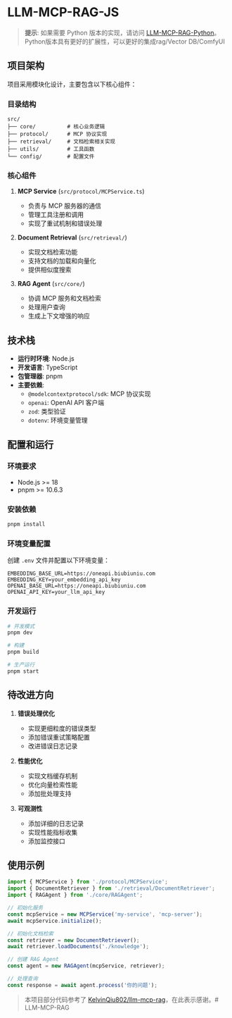 # LLM-MCP-RAG-JS

> **提示**: 如果需要 Python 版本的实现，请访问 [LLM-MCP-RAG-Python](https://github.com/sunpcm/llm-mcp-rag-python)。
> Python版本具有更好的扩展性，可以更好的集成rag/Vector DB/ComfyUI

## 项目架构

项目采用模块化设计，主要包含以下核心组件：

### 目录结构
```
src/
├── core/          # 核心业务逻辑
├── protocol/      # MCP 协议实现
├── retrieval/     # 文档检索相关实现
├── utils/         # 工具函数
└── config/        # 配置文件
```

### 核心组件

1. **MCP Service** (`src/protocol/MCPService.ts`)
   - 负责与 MCP 服务器的通信
   - 管理工具注册和调用
   - 实现了重试机制和错误处理

2. **Document Retrieval** (`src/retrieval/`)
   - 实现文档检索功能
   - 支持文档的加载和向量化
   - 提供相似度搜索

3. **RAG Agent** (`src/core/`)
   - 协调 MCP 服务和文档检索
   - 处理用户查询
   - 生成上下文增强的响应

## 技术栈

- **运行时环境**: Node.js
- **开发语言**: TypeScript
- **包管理器**: pnpm
- **主要依赖**:
  - `@modelcontextprotocol/sdk`: MCP 协议实现
  - `openai`: OpenAI API 客户端
  - `zod`: 类型验证
  - `dotenv`: 环境变量管理

## 配置和运行

### 环境要求

- Node.js >= 18
- pnpm >= 10.6.3

### 安装依赖

```bash
pnpm install
```

### 环境变量配置

创建 `.env` 文件并配置以下环境变量：

```env
EMBEDDING_BASE_URL=https://oneapi.biubiuniu.com
EMBEDDING_KEY=your_embedding_api_key
OPENAI_BASE_URL=https://oneapi.biubiuniu.com
OPENAI_API_KEY=your_llm_api_key
```

### 开发运行

```bash
# 开发模式
pnpm dev

# 构建
pnpm build

# 生产运行
pnpm start
```

## 待改进方向

1. **错误处理优化**
   - 实现更细粒度的错误类型
   - 添加错误重试策略配置
   - 改进错误日志记录

2. **性能优化**
   - 实现文档缓存机制
   - 优化向量检索性能
   - 添加批处理支持

3. **可观测性**
   - 添加详细的日志记录
   - 实现性能指标收集
   - 添加监控接口

## 使用示例

```typescript
import { MCPService } from './protocol/MCPService';
import { DocumentRetriever } from './retrieval/DocumentRetriever';
import { RAGAgent } from './core/RAGAgent';

// 初始化服务
const mcpService = new MCPService('my-service', 'mcp-server');
await mcpService.initialize();

// 初始化文档检索
const retriever = new DocumentRetriever();
await retriever.loadDocuments('./knowledge');

// 创建 RAG Agent
const agent = new RAGAgent(mcpService, retriever);

// 处理查询
const response = await agent.process('你的问题');
```

> 本项目部分代码参考了 [KelvinQiu802/llm-mcp-rag](https://github.com/KelvinQiu802/llm-mcp-rag)，在此表示感谢。# LLM-MCP-RAG
